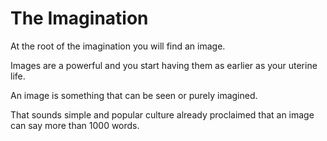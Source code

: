 # The Imagination

At the root of the imagination you will find an image. 

Images are a powerful and you start having them as earlier as your uterine life. 

An image is something that can be seen or purely imagined. 

That sounds simple and popular culture already proclaimed that an image can say more than 1000 words. 





 